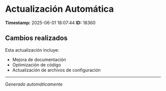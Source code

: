 # Actualización Automática

**Timestamp:** 2025-06-01 18:07:44
**ID:** 18360

## Cambios realizados

Esta actualización incluye:
- Mejora de documentación
- Optimización de código
- Actualización de archivos de configuración

---
*Generado automáticamente*
